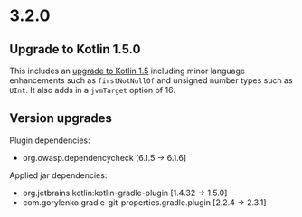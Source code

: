 # 3.2.0

## Upgrade to Kotlin 1.5.0

This includes an [upgrade to Kotlin 1.5](https://blog.jetbrains.com/kotlin/2021/05/kotlin-1-5-0-released/) including minor language enhancements such as `firstNotNullOf` and unsigned number types such as `UInt`.  It also adds in a `jvmTarget` option of 16.

## Version upgrades

Plugin dependencies:
- org.owasp.dependencycheck [6.1.5 -> 6.1.6]

Applied jar dependencies:
- org.jetbrains.kotlin:kotlin-gradle-plugin [1.4.32 -> 1.5.0]
- com.gorylenko.gradle-git-properties.gradle.plugin [2.2.4 -> 2.3.1]
